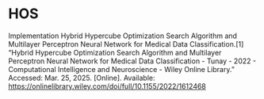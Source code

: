 # HOS
 Implementation Hybrid Hypercube Optimization Search Algorithm and Multilayer Perceptron Neural Network for Medical Data Classification.[1]
 “Hybrid Hypercube Optimization Search Algorithm and Multilayer Perceptron Neural Network for Medical Data Classification - Tunay - 2022 - Computational Intelligence and Neuroscience - Wiley Online Library.” Accessed: Mar. 25, 2025. [Online]. Available: https://onlinelibrary.wiley.com/doi/full/10.1155/2022/1612468
